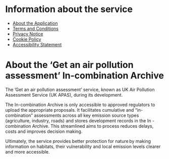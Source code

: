 # Information about the service

- [About the Application](about.md)
- [Terms and Conditions](2-terms_and_conditions.md)
- [Privacy Notice](3-privacy_notice.md)
- [Cookie Policy](4-cookie_policy.md)
- [Accessibility Statement](5-accessibility_statement.md)


# About the ‘Get an air pollution assessment’ In-combination Archive

The ’Get an air pollution assessment’ service, known as UK Air Pollution Assessment Service (UK APAS), during its development. 

The In-combination Archive is only accessible to approved regulators to upload the appropriate proposals. It facilitates cumulative and “in-combination” assessments across all key emission source types (agriculture, industry, roads) and stores development records in the In -combination Archive. This streamlined aims to process reduces delays, costs and improves decision making. 

Ultimately, the service provides better protection for nature by making information on habitats, their vulnerability and local emission levels clearer and more accessible. 

